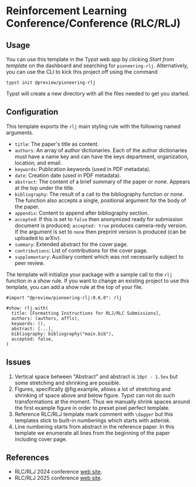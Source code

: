 # Reinforcement Learning Conference/Conference (RLC/RLJ)

## Usage

You can use this template in the Typst web app by clicking _Start from
template_ on the dashboard and searching for `pioneering-rlj`. Alternatively,
you can use the CLI to kick this project off using the command

```shell
typst init @preview/pioneering-rlj
```

Typst will create a new directory with all the files needed to get you started.

## Configuration

This template exports the `rlj` main styling rule with the following named
arguments.

- `title`: The paper's title as content.
- `authors`: An array of author dictionaries. Each of the author dictionaries
  must have a name key and can have the keys department, organization,
  location, and email.
- `keywords`: Publication keywords (used in PDF metadata).
- `date`: Creation date (used in PDF metadata).
- `abstract`: The content of a brief summary of the paper or none. Appears at
  the top under the title.
- `bibliography`: The result of a call to the bibliography function or none.
  The function also accepts a single, positional argument for the body of the
  paper.
- `appendix`: Content to append after bibliography section.
- `accepted`: If this is set to `false` then anonymized ready for submission
  document is produced; `accepted: true` produces camera-redy version. If
  the argument is set to `none` then preprint version is produced (can be
  uploaded to arXiv).
- `summary`: Extended abstract for the cover page.
- `contributions`: List of contributions for the cover page.
- `supplementary`: Auxiliary content which was not necessarily subject to peer
  review.

The template will initialize your package with a sample call to the `rlj`
function in a show rule. If you want to change an existing project to use this
template, you can add a show rule at the top of your file.

```typst
#import "@preview/pioneering-rlj:0.6.0": rlj

#show: rlj.with(
  title: [Formatting Instructions for RLJ/RLC Submissions],
  authors: (authors, affls),
  keywords: (),
  abstract: [...],
  bibliography: bibliography("main.bib"),
  accepted: false,
)
```

## Issues

1. Vertical space between "Abstract" and abstract is `10pt - 1.5ex` but some
   stretching and shrinking are possible.
2. Figures, specifically @fig:example, allows a lot of stretching and shrinking
   of space above and below figure. Typst can not do such transformations at
   the moment. Thus we manually shrink spaces around the first example figure
   in order to preset pixel perfect template.
3. Reference RLC/RLJ template mark comment with `\dagger` but this templates
   stick to built-in numberings which starts with asterisk.
4. Line numbering starts from abstract in the reference paper. In this template
   we enumerate all lines from the beginning of the paper including cover page.

## References

+ RLC/RLJ 2024 conference [web site][2025].
+ RLC/RLJ 2025 conference [web site][2025].

[2024]: https://rl-conference.cc/2024/index.html
[2025]: https://rl-conference.cc/index.html
